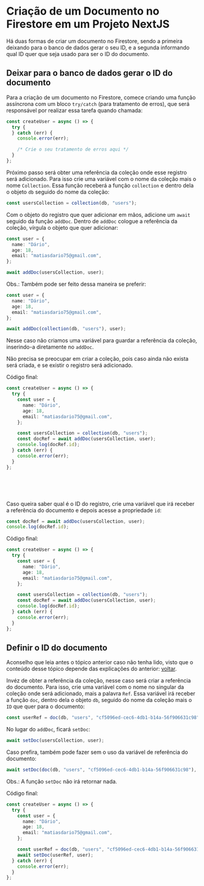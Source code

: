 # Criação de um Documento no Firestore em um Projeto NextJS

Há duas formas de criar um documento no Firestore, sendo a primeira deixando para o banco de dados gerar o seu ID, e a segunda informando qual ID quer que seja usado para ser o ID do documento.

## Deixar para o banco de dados gerar o ID do documento

Para a criação de um documento no Firestore, comece criando uma função assíncrona com um bloco `try/catch` (para tratamento de erros), que será responsável por realizar essa tarefa quando chamada:

```typescript
const createUser = async () => {
  try {
  } catch (err) {
    console.error(err);

    /* Crie o seu tratamento de erros aqui */
  }
};
```

Próximo passo será obter uma referência da coleção onde esse registro será adicionado.
Para isso crie uma variável com o nome da coleção mais o nome `Collection`.
Essa função receberá a função `collection` e dentro dela o objeto `db` seguido do nome da coleção:

```typescript
const usersCollection = collection(db, "users");
```

Com o objeto do registro que quer adicionar em mãos, adicione um `await` seguido da função `addDoc`.
Dentro de `addDoc` cologue a referência da coleção, vírgula o objeto que quer adicionar:

```typescript
const user = {
  name: "Dário",
  age: 18,
  email: "matiasdario75@gmail.com",
};

await addDoc(usersCollection, user);
```

Obs.: Também pode ser feito dessa maneira se preferir:

```typescript
const user = {
  name: "Dário",
  age: 18,
  email: "matiasdario75@gmail.com",
};

await addDoc(collection(db, "users"), user);
```

Nesse caso não criamos uma variável para guardar a referência da coleção, inserindo-a diretamente no `addDoc`.

Não precisa se preocupar em criar a coleção, pois caso ainda não exista será criada, e se existir o registro será adicionado.

Código final:

```typescript
const createUser = async () => {
  try {
    const user = {
      name: "Dário",
      age: 18,
      email: "matiasdario75@gmail.com",
    };

    const usersCollection = collection(db, "users");
    const docRef = await addDoc(usersCollection, user);
    console.log(docRef.id);
  } catch (err) {
    console.error(err);
  }
};
```

</br>
</br>
</br>

Caso queira saber qual é o ID do registro, crie uma variável que irá receber a referência do documento e depois acesse a propriedade `id`:

```typescript
const docRef = await addDoc(usersCollection, user);
console.log(docRef.id);
```

Código final:

```typescript
const createUser = async () => {
  try {
    const user = {
      name: "Dário",
      age: 18,
      email: "matiasdario75@gmail.com",
    };

    const usersCollection = collection(db, "users");
    const docRef = await addDoc(usersCollection, user);
    console.log(docRef.id);
  } catch (err) {
    console.error(err);
  }
};
```

## Definir o ID do documento

Aconselho que leia antes o tópico anterior caso não tenha lido, visto que o conteúdo desse tópico depende das explicações do anterior: [voltar](#deixar-para-o-banco-de-dados-gerar-o-id-do-documento).

Invéz de obter a referência da coleção, nesse caso será criar a referência do documento.
Para isso, crie uma variável com o nome no singular da coleção onde será adicionado, mais a palavra `Ref`.
Essa variável irá receber a função `doc`, dentro dela o objeto `db`, seguido do nome da coleção mais o `ID` que quer para o documento:

```typescript
const userRef = doc(db, "users", "cf5096ed-cec6-4db1-b14a-56f906631c98");
```

No lugar do `addDoc`, ficará `setDoc`:

```typescript
await setDoc(usersCollection, user);
```

Caso prefira, também pode fazer sem o uso da variável de referência do documento:

```typescript
await setDoc(doc(db, "users", "cf5096ed-cec6-4db1-b14a-56f906631c98"), user);
```

Obs.: A função `setDoc` não irá retornar nada.

Código final:

```typescript
const createUser = async () => {
  try {
    const user = {
      name: "Dário",
      age: 18,
      email: "matiasdario75@gmail.com",
    };

    const userRef = doc(db, "users", "cf5096ed-cec6-4db1-b14a-56f906631c98");
    await setDoc(userRef, user);
  } catch (err) {
    console.error(err);
  }
};
```
